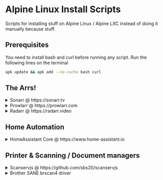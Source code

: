 # Alpine Linux Install Scripts

Scripts for installing stuff on Alpine Linux / Alpine LXC instead of doing it manually because stuff.

## Prerequisites

You need to install bash and curl before running any script. Run the following lines on the terminal

```bash
apk update && apk add --no-cache bash curl
```

## The Arrs!

<details>
  <summary>Sonarr @ https://sonarr.tv</summary>

  #### Details
  - **Installed to**: /usr/lib/sonarr
  - **Upgradeable?**: Yes, using built-in updater
  - **Branch**: You can choose during install and change later on WebUI

  #### Script
```bash
bash <(wget -qO- https://raw.githubusercontent.com/x-keita/alpine-scripts/main/install-sonarr.sh)
```
</details>

<details>
  <summary>Prowlarr @ https://prowlarr.com</summary>

  #### Details
  - **Installed on**: /usr/lib/prowlarr
  - **Upgradeable?**: Yes, using built-in updater
  - **Branch**: Develop (Only branch available)

  #### Script
```bash
bash <(wget -qO- https://raw.githubusercontent.com/x-keita/alpine-scripts/main/install-prowlarr.sh)
```
</details>

<details>
  <summary>Radarr @ https://radarr.video</summary>

  #### Details
  - **Installed on**: /usr/lib/radarr
  - **Upgradeable?**: Yes, using built-in updater
  - **Branch**: Master (Can change on GUI)

  #### Script
```bash
curl -L https://github.com/x-keita/alpine-scripts/raw/main/install-radarr.sh | bash --
```
</details>

## Home Automation

<details>
  <summary>HomeAssistant Core @ https://www.home-assistant.io</summary>

  #### Details
  - **Space required**: At least 3.5 GB for first time install. Post-install storage usage goes down to 1.5~ GB
  - **Upgradeable?**: Yes, run `pip3 install --upgrade homeassistant` to install latest version
  - **Bugs**: On System Health, `Installation Type` appears as `Unknown`

  #### Script
```bash
curl -L https://github.com/x-keita/alpine-scripts/raw/main/install-hass.sh | bash --
```
</details>

## Printer & Scanning / Document managers

<details>
  <summary>Scanservjs @ https://github.com/sbs20/scanservjs</summary>

  #### Details
  - **Installed on**: /var/www/scanservjs
  - **Upgradeable?**: Yes, run the script again to install latest version

  #### Script
```bash
bash <(wget -qO- https://github.com/x-keita/alpine-scripts/raw/main/install-scanservjs.sh)
```
</details>

<details>
  <summary>Brother SANE brscan4 driver</summary>

  #### Details
  - **Pre-requisites**: sane-utils and sane-udev

  #### Script
```bash
curl -L https://github.com/x-keita/alpine-scripts/raw/main/install-brscan4.sh | bash --
```
</details>
